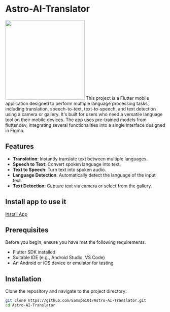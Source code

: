 # Astro-AI-Translator
<img src="https://raw.githubusercontent.com/Samspei01/Astro-AI-Translator/main/assets/yourimagename.png" width="250">
This project is a Flutter mobile application designed to perform multiple language processing tasks, including translation, speech-to-text, text-to-speech, and text detection using a camera or gallery. It's built for users who need a versatile language tool on their mobile devices. The app uses pre-trained models from flutter.dev, integrating several functionalities into a single interface designed in Figma.

## Features

- **Translation**: Instantly translate text between multiple languages.
- **Speech to Text**: Convert spoken language into text.
- **Text to Speech**: Turn text into spoken audio.
- **Language Detection**: Automatically detect the language of the input text.
- **Text Detection**: Capture text via camera or select from the gallery.

## Install app  to use it

[Install App](https://drive.google.com/file/d/1jzG8p_YUEy_H0X9XPnGLyG14dnKaif4N/view?usp=sharing)

## Prerequisites

Before you begin, ensure you have met the following requirements:
- Flutter SDK installed
- Suitable IDE (e.g., Android Studio, VS Code)
- An Android or iOS device or emulator for testing

## Installation

Clone the repository and navigate to the project directory:

```bash
git clone https://github.com/Samspei01/Astro-AI-Translator.git
cd Astro-AI-Translator
